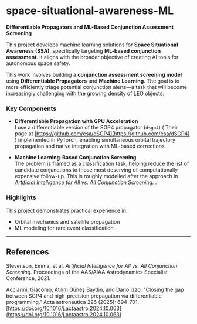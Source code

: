 # space-situational-awareness-ML

**Differentiable Propagators and ML-Based Conjunction Assessment Screening**

This project develops machine learning solutions for **Space Situational Awareness (SSA)**, specifically targeting **ML-based conjunction assessment**. It aligns with the broader objective of creating AI tools for autonomous space safety.

This work involves building a **conjunction assessment screening model** using **Differentiable Propagators** and **Machine Learning**. The goal is to more efficiently triage potential conjunction alerts—a task that will become increasingly challenging with the growing density of LEO objects.

### Key Components

- **Differentiable Propagation with GPU Acceleration**  
  I use a differentiable version of the SGP4 propagator (`dsgp4`) ( Their page at [https://github.com/esa/dSGP4](https://github.com/esa/dSGP4) ) implemented in PyTorch, enabling simultaneous orbital trajectory propagation and native integration with ML-based corrections.

- **Machine Learning-Based Conjunction Screening**  
  The problem is framed as a classification task, helping reduce the list of candidate conjunctions to those most deserving of computationally expensive follow-up. This is roughly modelled after the approach in [*Artificial Intelligence for All vs. All Conjunction Screening.* ](https://oa.upm.es/67167/1/EStevenson_ECSD8_2021_AI_for_all_vs_all_conjunction_screening.pdf) .

### Highlights

This project demonstrates practical experience in:

- Orbital mechanics and satellite propagation  
- ML modeling for rare event classification  


---

## References

Stevenson, Emma, et al. *Artificial Intelligence for All vs. All Conjunction Screening.* Proceedings of the AAS/AIAA Astrodynamics Specialist Conference, 2021.

Acciarini, Giacomo, Atılım Güneş Baydin, and Dario Izzo. "Closing the gap between SGP4 and high-precision propagation via differentiable programming." Acta astronautica 226 (2025): 694-701. [https://doi.org/10.1016/j.actaastro.2024.10.063](https://doi.org/10.1016/j.actaastro.2024.10.063)
